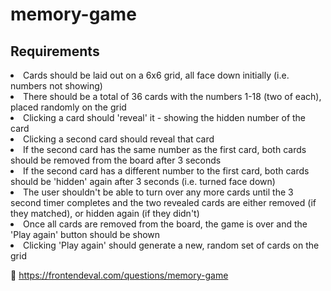 # memory-game

## Requirements

<li>
Cards should be laid out on a 6x6 grid, all face down initially (i.e. numbers not showing)
</li>
<li>
There should be a total of 36 cards with the numbers 1-18 (two of each), placed randomly on the grid
</li>
<li>
Clicking a card should 'reveal' it - showing the hidden number of the card
</li>
<li>
Clicking a second card should reveal that card
</li>
<li>
If the second card has the same number as the first card, both cards should be removed from the board after 3 seconds
</li>
<li>
If the second card has a different number to the first card, both cards should be 'hidden' again after 3 seconds (i.e. turned face down)
</li>
<li>
The user shouldn't be able to turn over any more cards until the 3 second timer completes and the two revealed cards are either removed (if they matched), or hidden again (if they didn't)
</li>
<li>
Once all cards are removed from the board, the game is over and the 'Play again' button should be shown
</li>
<li>
Clicking 'Play again' should generate a new, random set of cards on the grid
</li>



👀  https://frontendeval.com/questions/memory-game